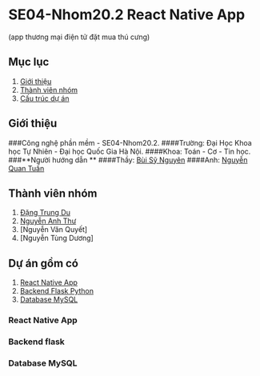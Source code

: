 # SE04-Nhom20.2   React Native App
(app thương mại điện tử đặt mua thú cưng)

## Mục lục
1. [Giới thiệu](##gioithieu)
2. [Thành viên nhóm](##thanhviennhom)
3. [Cấu trúc dự án](##cautruduan)

## Giới thiệu
###Công nghệ phần mềm - SE04-Nhom20.2. 
####Trường: Đại Học Khoa học Tự Nhiên - Đại học Quốc Gia Hà Nội.
####Khoa: Toán - Cơ - Tin học.
###**Người hướng dẫn **
####Thầy: [Bùi Sỹ Nguyên](https://www.facebook.com/nguyenbs)
####Anh: [Nguyễn Quan Tuấn](https://www.facebook.com/nguyenquan.tuan.5) 

## **Thành viên nhóm**
1) [Đặng Trung Du](https://www.facebook.com/t.dudang/)
2) [Nguyễn Anh Thư](https://www.facebook.com/profile.php?id=100017848988200)
3) [Nguyễn Văn Quyết]
4) [Nguyễn Tùng Dương]

## **Dự án gồm có**
1. [React Native App](###reactnative)
1. [Backend Flask Python](###flaskpython)
1. [Database MySQL](###databasemysql)

### **React Native App** 

 
### **Backend flask**


### **Database MySQL**

